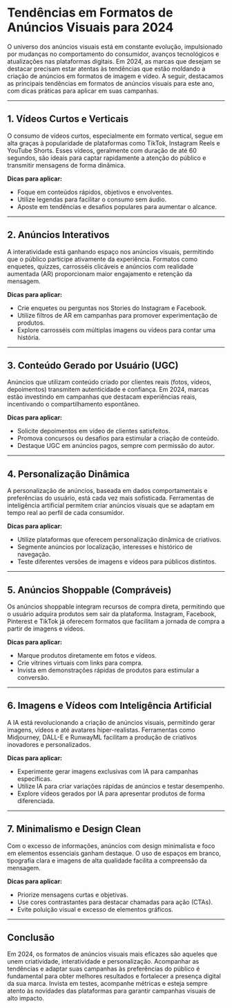 # Tendências em Formatos de Anúncios Visuais para 2024

O universo dos anúncios visuais está em constante evolução, impulsionado por mudanças no comportamento do consumidor, avanços tecnológicos e atualizações nas plataformas digitais. Em 2024, as marcas que desejam se destacar precisam estar atentas às tendências que estão moldando a criação de anúncios em formatos de imagem e vídeo. A seguir, destacamos as principais tendências em formatos de anúncios visuais para este ano, com dicas práticas para aplicar em suas campanhas.

---

## 1. Vídeos Curtos e Verticais

O consumo de vídeos curtos, especialmente em formato vertical, segue em alta graças à popularidade de plataformas como TikTok, Instagram Reels e YouTube Shorts. Esses vídeos, geralmente com duração de até 60 segundos, são ideais para captar rapidamente a atenção do público e transmitir mensagens de forma dinâmica.

**Dicas para aplicar:**
- Foque em conteúdos rápidos, objetivos e envolventes.
- Utilize legendas para facilitar o consumo sem áudio.
- Aposte em tendências e desafios populares para aumentar o alcance.

---

## 2. Anúncios Interativos

A interatividade está ganhando espaço nos anúncios visuais, permitindo que o público participe ativamente da experiência. Formatos como enquetes, quizzes, carrosséis clicáveis e anúncios com realidade aumentada (AR) proporcionam maior engajamento e retenção da mensagem.

**Dicas para aplicar:**
- Crie enquetes ou perguntas nos Stories do Instagram e Facebook.
- Utilize filtros de AR em campanhas para promover experimentação de produtos.
- Explore carrosséis com múltiplas imagens ou vídeos para contar uma história.

---

## 3. Conteúdo Gerado por Usuário (UGC)

Anúncios que utilizam conteúdo criado por clientes reais (fotos, vídeos, depoimentos) transmitem autenticidade e confiança. Em 2024, marcas estão investindo em campanhas que destacam experiências reais, incentivando o compartilhamento espontâneo.

**Dicas para aplicar:**
- Solicite depoimentos em vídeo de clientes satisfeitos.
- Promova concursos ou desafios para estimular a criação de conteúdo.
- Destaque UGC em anúncios pagos, sempre com permissão do autor.

---

## 4. Personalização Dinâmica

A personalização de anúncios, baseada em dados comportamentais e preferências do usuário, está cada vez mais sofisticada. Ferramentas de inteligência artificial permitem criar anúncios visuais que se adaptam em tempo real ao perfil de cada consumidor.

**Dicas para aplicar:**
- Utilize plataformas que oferecem personalização dinâmica de criativos.
- Segmente anúncios por localização, interesses e histórico de navegação.
- Teste diferentes versões de imagens e vídeos para públicos distintos.

---

## 5. Anúncios Shoppable (Compráveis)

Os anúncios shoppable integram recursos de compra direta, permitindo que o usuário adquira produtos sem sair da plataforma. Instagram, Facebook, Pinterest e TikTok já oferecem formatos que facilitam a jornada de compra a partir de imagens e vídeos.

**Dicas para aplicar:**
- Marque produtos diretamente em fotos e vídeos.
- Crie vitrines virtuais com links para compra.
- Invista em demonstrações rápidas de produtos para estimular a conversão.

---

## 6. Imagens e Vídeos com Inteligência Artificial

A IA está revolucionando a criação de anúncios visuais, permitindo gerar imagens, vídeos e até avatares hiper-realistas. Ferramentas como Midjourney, DALL-E e RunwayML facilitam a produção de criativos inovadores e personalizados.

**Dicas para aplicar:**
- Experimente gerar imagens exclusivas com IA para campanhas específicas.
- Utilize IA para criar variações rápidas de anúncios e testar desempenho.
- Explore vídeos gerados por IA para apresentar produtos de forma diferenciada.

---

## 7. Minimalismo e Design Clean

Com o excesso de informações, anúncios com design minimalista e foco em elementos essenciais ganham destaque. O uso de espaços em branco, tipografia clara e imagens de alta qualidade facilita a compreensão da mensagem.

**Dicas para aplicar:**
- Priorize mensagens curtas e objetivas.
- Use cores contrastantes para destacar chamadas para ação (CTAs).
- Evite poluição visual e excesso de elementos gráficos.

---

## Conclusão

Em 2024, os formatos de anúncios visuais mais eficazes são aqueles que unem criatividade, interatividade e personalização. Acompanhar as tendências e adaptar suas campanhas às preferências do público é fundamental para obter melhores resultados e fortalecer a presença digital da sua marca. Invista em testes, acompanhe métricas e esteja sempre atento às novidades das plataformas para garantir campanhas visuais de alto impacto.